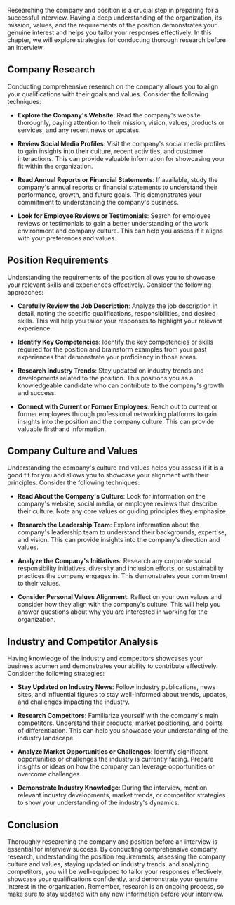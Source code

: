 
Researching the company and position is a crucial step in preparing for a successful interview. Having a deep understanding of the organization, its mission, values, and the requirements of the position demonstrates your genuine interest and helps you tailor your responses effectively. In this chapter, we will explore strategies for conducting thorough research before an interview.

**Company Research**
--------------------

Conducting comprehensive research on the company allows you to align your qualifications with their goals and values. Consider the following techniques:

* **Explore the Company's Website**: Read the company's website thoroughly, paying attention to their mission, vision, values, products or services, and any recent news or updates.

* **Review Social Media Profiles**: Visit the company's social media profiles to gain insights into their culture, recent activities, and customer interactions. This can provide valuable information for showcasing your fit within the organization.

* **Read Annual Reports or Financial Statements**: If available, study the company's annual reports or financial statements to understand their performance, growth, and future goals. This demonstrates your commitment to understanding the company's business.

* **Look for Employee Reviews or Testimonials**: Search for employee reviews or testimonials to gain a better understanding of the work environment and company culture. This can help you assess if it aligns with your preferences and values.

**Position Requirements**
-------------------------

Understanding the requirements of the position allows you to showcase your relevant skills and experiences effectively. Consider the following approaches:

* **Carefully Review the Job Description**: Analyze the job description in detail, noting the specific qualifications, responsibilities, and desired skills. This will help you tailor your responses to highlight your relevant experience.

* **Identify Key Competencies**: Identify the key competencies or skills required for the position and brainstorm examples from your past experiences that demonstrate your proficiency in those areas.

* **Research Industry Trends**: Stay updated on industry trends and developments related to the position. This positions you as a knowledgeable candidate who can contribute to the company's growth and success.

* **Connect with Current or Former Employees**: Reach out to current or former employees through professional networking platforms to gain insights into the position and the company culture. This can provide valuable firsthand information.

**Company Culture and Values**
------------------------------

Understanding the company's culture and values helps you assess if it is a good fit for you and allows you to showcase your alignment with their principles. Consider the following techniques:

* **Read About the Company's Culture**: Look for information on the company's website, social media, or employee reviews that describe their culture. Note any core values or guiding principles they emphasize.

* **Research the Leadership Team**: Explore information about the company's leadership team to understand their backgrounds, expertise, and vision. This can provide insights into the company's direction and values.

* **Analyze the Company's Initiatives**: Research any corporate social responsibility initiatives, diversity and inclusion efforts, or sustainability practices the company engages in. This demonstrates your commitment to their values.

* **Consider Personal Values Alignment**: Reflect on your own values and consider how they align with the company's culture. This will help you answer questions about why you are interested in working for the organization.

**Industry and Competitor Analysis**
------------------------------------

Having knowledge of the industry and competitors showcases your business acumen and demonstrates your ability to contribute effectively. Consider the following strategies:

* **Stay Updated on Industry News**: Follow industry publications, news sites, and influential figures to stay well-informed about trends, updates, and challenges impacting the industry.

* **Research Competitors**: Familiarize yourself with the company's main competitors. Understand their products, market positioning, and points of differentiation. This can help you showcase your understanding of the industry landscape.

* **Analyze Market Opportunities or Challenges**: Identify significant opportunities or challenges the industry is currently facing. Prepare insights or ideas on how the company can leverage opportunities or overcome challenges.

* **Demonstrate Industry Knowledge**: During the interview, mention relevant industry developments, market trends, or competitor strategies to show your understanding of the industry's dynamics.

**Conclusion**
--------------

Thoroughly researching the company and position before an interview is essential for interview success. By conducting comprehensive company research, understanding the position requirements, assessing the company culture and values, staying updated on industry trends, and analyzing competitors, you will be well-equipped to tailor your responses effectively, showcase your qualifications confidently, and demonstrate your genuine interest in the organization. Remember, research is an ongoing process, so make sure to stay updated with any new information before your interview.
